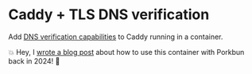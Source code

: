 # Caddy + TLS DNS verification

Add [DNS verification capabilities](https://caddy.community/t/how-to-use-dns-provider-modules-in-caddy-2/8148) to Caddy running in a container.

💥 Hey, I [wrote a blog post](https://major.io/p/caddy-porkbun/) about how to use this container with Porkbun back in 2024! 🐷
